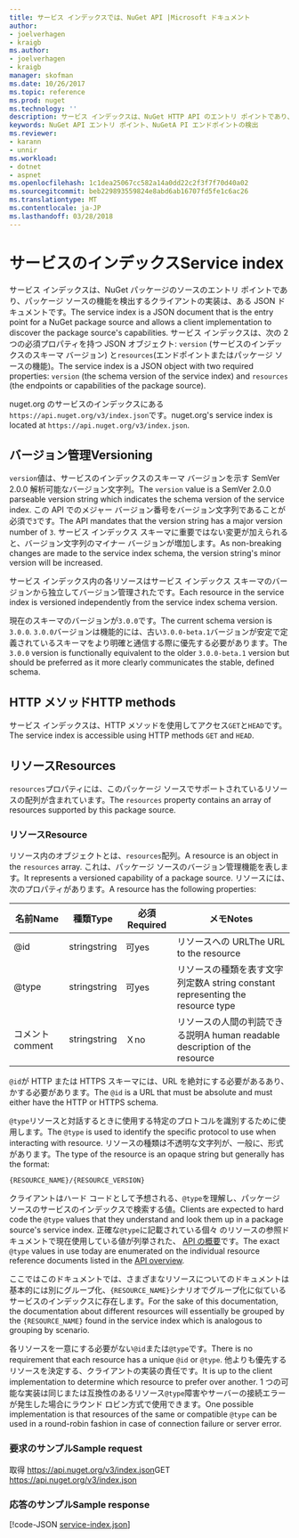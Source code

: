 ```yaml
---
title: サービス インデックスでは、NuGet API |Microsoft ドキュメント
author:
- joelverhagen
- kraigb
ms.author:
- joelverhagen
- kraigb
manager: skofman
ms.date: 10/26/2017
ms.topic: reference
ms.prod: nuget
ms.technology: ''
description: サービス インデックスは、NuGet HTTP API のエントリ ポイントであり、サーバーの機能を列挙します。
keywords: NuGet API エントリ ポイント、NuGetA PI エンドポイントの検出
ms.reviewer:
- karann
- unnir
ms.workload:
- dotnet
- aspnet
ms.openlocfilehash: 1c1dea25067cc582a14a0dd22c2f3f7f70d40a02
ms.sourcegitcommit: beb229893559824e8abd6ab16707fd5fe1c6ac26
ms.translationtype: MT
ms.contentlocale: ja-JP
ms.lasthandoff: 03/28/2018
---
```

# <a name="service-index"></a><span data-ttu-id="411f7-104">サービスのインデックス</span><span class="sxs-lookup"><span data-stu-id="411f7-104">Service index</span></span>

<span data-ttu-id="411f7-105">サービス インデックスは、NuGet パッケージのソースのエントリ ポイントであり、パッケージ ソースの機能を検出するクライアントの実装は、ある JSON ドキュメントです。</span><span class="sxs-lookup"><span data-stu-id="411f7-105">The service index is a JSON document that is the entry point for a NuGet package source and allows a client implementation to discover the package source's capabilities.</span></span> <span data-ttu-id="411f7-106">サービス インデックスは、次の 2 つの必須プロパティを持つ JSON オブジェクト: `version` (サービスのインデックスのスキーマ バージョン) と`resources`(エンドポイントまたはパッケージ ソースの機能)。</span><span class="sxs-lookup"><span data-stu-id="411f7-106">The service index is a JSON object with two required properties: `version` (the schema version of the service index) and `resources`  (the endpoints or capabilities of the package source).</span></span>

<span data-ttu-id="411f7-107">nuget.org のサービスのインデックスにある`https://api.nuget.org/v3/index.json`です。</span><span class="sxs-lookup"><span data-stu-id="411f7-107">nuget.org's service index is located at `https://api.nuget.org/v3/index.json`.</span></span>

## <a name="versioning"></a><span data-ttu-id="411f7-108">バージョン管理</span><span class="sxs-lookup"><span data-stu-id="411f7-108">Versioning</span></span>

<span data-ttu-id="411f7-109">`version`値は、サービスのインデックスのスキーマ バージョンを示す SemVer 2.0.0 解析可能なバージョン文字列。</span><span class="sxs-lookup"><span data-stu-id="411f7-109">The `version` value is a SemVer 2.0.0 parseable version string which indicates the schema version of the service index.</span></span> <span data-ttu-id="411f7-110">この API でのメジャー バージョン番号をバージョン文字列であることが必須で`3`です。</span><span class="sxs-lookup"><span data-stu-id="411f7-110">The API mandates that the version string has a major version number of `3`.</span></span> <span data-ttu-id="411f7-111">サービス インデックス スキーマに重要ではない変更が加えられると、バージョン文字列のマイナー バージョンが増加します。</span><span class="sxs-lookup"><span data-stu-id="411f7-111">As non-breaking changes are made to the service index schema, the version string's minor version will be increased.</span></span>

<span data-ttu-id="411f7-112">サービス インデックス内の各リソースはサービス インデックス スキーマのバージョンから独立してバージョン管理されたです。</span><span class="sxs-lookup"><span data-stu-id="411f7-112">Each resource in the service index is versioned independently from the service index schema version.</span></span>

<span data-ttu-id="411f7-113">現在のスキーマのバージョンが`3.0.0`です。</span><span class="sxs-lookup"><span data-stu-id="411f7-113">The current schema version is `3.0.0`.</span></span> <span data-ttu-id="411f7-114">`3.0.0`バージョンは機能的には、古い`3.0.0-beta.1`バージョンが安定で定義されているスキーマをより明確と通信する際に優先する必要があります。</span><span class="sxs-lookup"><span data-stu-id="411f7-114">The `3.0.0` version is functionally equivalent to the older `3.0.0-beta.1` version but should be preferred as it more clearly communicates the stable, defined schema.</span></span>

## <a name="http-methods"></a><span data-ttu-id="411f7-115">HTTP メソッド</span><span class="sxs-lookup"><span data-stu-id="411f7-115">HTTP methods</span></span>

<span data-ttu-id="411f7-116">サービス インデックスは、HTTP メソッドを使用してアクセス`GET`と`HEAD`です。</span><span class="sxs-lookup"><span data-stu-id="411f7-116">The service index is accessible using HTTP methods `GET` and `HEAD`.</span></span>

## <a name="resources"></a><span data-ttu-id="411f7-117">リソース</span><span class="sxs-lookup"><span data-stu-id="411f7-117">Resources</span></span>

<span data-ttu-id="411f7-118">`resources`プロパティには、このパッケージ ソースでサポートされているリソースの配列が含まれています。</span><span class="sxs-lookup"><span data-stu-id="411f7-118">The `resources` property contains an array of resources supported by this package source.</span></span>

### <a name="resource"></a><span data-ttu-id="411f7-119">リソース</span><span class="sxs-lookup"><span data-stu-id="411f7-119">Resource</span></span>

<span data-ttu-id="411f7-120">リソース内のオブジェクトとは、`resources`配列。</span><span class="sxs-lookup"><span data-stu-id="411f7-120">A resource is an object in the `resources` array.</span></span> <span data-ttu-id="411f7-121">これは、パッケージ ソースのバージョン管理機能を表します。</span><span class="sxs-lookup"><span data-stu-id="411f7-121">It represents a versioned capability of a package source.</span></span> <span data-ttu-id="411f7-122">リソースには、次のプロパティがあります。</span><span class="sxs-lookup"><span data-stu-id="411f7-122">A resource has the following properties:</span></span>

<span data-ttu-id="411f7-123">名前</span><span class="sxs-lookup"><span data-stu-id="411f7-123">Name</span></span>          | <span data-ttu-id="411f7-124">種類</span><span class="sxs-lookup"><span data-stu-id="411f7-124">Type</span></span>   | <span data-ttu-id="411f7-125">必須</span><span class="sxs-lookup"><span data-stu-id="411f7-125">Required</span></span> | <span data-ttu-id="411f7-126">メモ</span><span class="sxs-lookup"><span data-stu-id="411f7-126">Notes</span></span>
------------- | ------ | -------- | -----
@id           | <span data-ttu-id="411f7-127">string</span><span class="sxs-lookup"><span data-stu-id="411f7-127">string</span></span> | <span data-ttu-id="411f7-128">可</span><span class="sxs-lookup"><span data-stu-id="411f7-128">yes</span></span>      | <span data-ttu-id="411f7-129">リソースへの URL</span><span class="sxs-lookup"><span data-stu-id="411f7-129">The URL to the resource</span></span>
@type         | <span data-ttu-id="411f7-130">string</span><span class="sxs-lookup"><span data-stu-id="411f7-130">string</span></span> | <span data-ttu-id="411f7-131">可</span><span class="sxs-lookup"><span data-stu-id="411f7-131">yes</span></span>      | <span data-ttu-id="411f7-132">リソースの種類を表す文字列定数</span><span class="sxs-lookup"><span data-stu-id="411f7-132">A string constant representing the resource type</span></span>
<span data-ttu-id="411f7-133">コメント</span><span class="sxs-lookup"><span data-stu-id="411f7-133">comment</span></span>       | <span data-ttu-id="411f7-134">string</span><span class="sxs-lookup"><span data-stu-id="411f7-134">string</span></span> | <span data-ttu-id="411f7-135">Ｘ</span><span class="sxs-lookup"><span data-stu-id="411f7-135">no</span></span>       | <span data-ttu-id="411f7-136">リソースの人間の判読できる説明</span><span class="sxs-lookup"><span data-stu-id="411f7-136">A human readable description of the resource</span></span>

<span data-ttu-id="411f7-137">`@id`が HTTP または HTTPS スキーマには、URL を絶対にする必要があるあり、かする必要があります。</span><span class="sxs-lookup"><span data-stu-id="411f7-137">The `@id` is a URL that must be absolute and must either have the HTTP or HTTPS schema.</span></span>

<span data-ttu-id="411f7-138">`@type`リソースと対話するときに使用する特定のプロトコルを識別するために使用します。</span><span class="sxs-lookup"><span data-stu-id="411f7-138">The `@type` is used to identify the specific protocol to use when interacting with resource.</span></span> <span data-ttu-id="411f7-139">リソースの種類は不透明な文字列が、一般に、形式があります。</span><span class="sxs-lookup"><span data-stu-id="411f7-139">The type of the resource is an opaque string but generally has the format:</span></span>

    {RESOURCE_NAME}/{RESOURCE_VERSION}

<span data-ttu-id="411f7-140">クライアントはハード コードとして予想される、`@type`を理解し、パッケージ ソースのサービスのインデックスで検索する値。</span><span class="sxs-lookup"><span data-stu-id="411f7-140">Clients are expected to hard code the `@type` values that they understand and look them up in a package source's service index.</span></span> <span data-ttu-id="411f7-141">正確な`@type`に記載されている個々 のリソースの参照ドキュメントで現在使用している値が列挙された、 [API の概要](overview.md#resources-and-schema)です。</span><span class="sxs-lookup"><span data-stu-id="411f7-141">The exact `@type` values in use today are enumerated on the individual resource reference documents listed in the [API overview](overview.md#resources-and-schema).</span></span>

<span data-ttu-id="411f7-142">ここではこのドキュメントでは、さまざまなリソースについてのドキュメントは基本的には別にグループ化、`{RESOURCE_NAME}`シナリオでグループ化に似ているサービスのインデックスに存在します。</span><span class="sxs-lookup"><span data-stu-id="411f7-142">For the sake of this documentation, the documentation about different resources will essentially be grouped by the `{RESOURCE_NAME}` found in the service index which is analogous to grouping by scenario.</span></span> 

<span data-ttu-id="411f7-143">各リソースを一意にする必要がない`@id`または`@type`です。</span><span class="sxs-lookup"><span data-stu-id="411f7-143">There is no requirement that each resource has a unique `@id` or `@type`.</span></span> <span data-ttu-id="411f7-144">他よりも優先するリソースを決定する、クライアントの実装の責任です。</span><span class="sxs-lookup"><span data-stu-id="411f7-144">It is up to the client implementation to determine which resource to prefer over another.</span></span> <span data-ttu-id="411f7-145">1 つの可能な実装は同じまたは互換性のあるリソース`@type`障害やサーバーの接続エラーが発生した場合にラウンド ロビン方式で使用できます。</span><span class="sxs-lookup"><span data-stu-id="411f7-145">One possible implementation is that resources of the same or compatible `@type` can be used in a round-robin fashion in case of connection failure or server error.</span></span>

### <a name="sample-request"></a><span data-ttu-id="411f7-146">要求のサンプル</span><span class="sxs-lookup"><span data-stu-id="411f7-146">Sample request</span></span>

<span data-ttu-id="411f7-147">取得 https://api.nuget.org/v3/index.json</span><span class="sxs-lookup"><span data-stu-id="411f7-147">GET https://api.nuget.org/v3/index.json</span></span>

### <a name="sample-response"></a><span data-ttu-id="411f7-148">応答のサンプル</span><span class="sxs-lookup"><span data-stu-id="411f7-148">Sample response</span></span>

[!code-JSON [service-index.json](./_data/service-index.json)]
